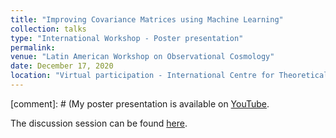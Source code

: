 ```yaml
---
title: "Improving Covariance Matrices using Machine Learning"
collection: talks
type: "International Workshop - Poster presentation"
permalink: 
venue: "Latin American Workshop on Observational Cosmology"
date: December 17, 2020
location: "Virtual participation - International Centre for Theoretical Physics (ICTP) & South American Institute for Fundamental Research (SAIFR), São Paulo, SP, Brazil"
---
```


[comment]: # (My poster presentation is available on [YouTube](https://www.youtube.com/watch?list=PLg0_ydgtbHGFuztiN6tbubN7ZGVqP476K&v=M9vJlbHncug&feature=youtu.be).

The discussion session can be found [here](https://www.youtube.com/watch?v=46c07pkPj-Y&feature=youtu.be).
